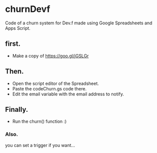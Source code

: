# churnDevf
Code of a churn system for Dev.f made using Google Spreadsheets and Apps Script.

## first.
- Make a copy of https://goo.gl/jGSLGr

## Then.
- Open the script editor of the Spreadsheet.
- Paste the codeChurn.gs code there.
- Edit the email variable with the email address to notify.

## Finally.
- Run the churn() function :)


### Also.
you can set a trigger if you want...
